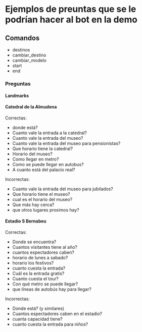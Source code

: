 # Ejemplos de preuntas que se le podrían hacer al bot en la demo

## Comandos

- destinos
- cambiar_destino
- cambiar_modelo
- start
- end

### Preguntas

#### Landmarks

#### Catedral de la Almudena

Correctas:

- donde está?
- Cuanto vale la entrada a la catedral?
- Cuanto vale la entrada del museo?
- Cuanto vale la entrada del museo para pensionistas?
- Que horario tiene la catedral?
- Horario del museo?
- Como llegar en metro?
- Como se puede llegar en autobus?
- A cuanto está del palacio real?

Incorrectas:

- Cuanto vale la entrada del museo para jubilados?
- Que horario tiene el museo?
- cual es el horario del museo?
- Que más hay cerca?
- que otros lugares proximos hay?

#### Estadio S Bernabeu

Correctas:

- Donde se encuentra?
- Cuantos visitantes tiene al año?
- cuantos espectadores caben?
- horario de lunes a sabado?
- horario los festivos?
- cuanto cuesta la entrada?
- Cuál es la entrada gratis?
- Cuanto cuesta el tour?
- Con qué metro se puede llegar?
- que líneas de autobús hay para llegar?

Incorrectas:

- Donde está? (y similares)
- Cuantos espectadores caben en el estadio?
- cuanta capacidad tiene?
- cuanto cuesta la entrada para niños?
